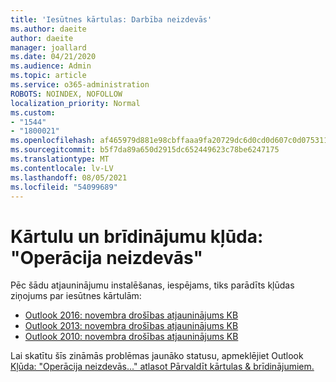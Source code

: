 ```yaml
---
title: 'Iesūtnes kārtulas: Darbība neizdevās'
ms.author: daeite
author: daeite
manager: joallard
ms.date: 04/21/2020
ms.audience: Admin
ms.topic: article
ms.service: o365-administration
ROBOTS: NOINDEX, NOFOLLOW
localization_priority: Normal
ms.custom:
- "1544"
- "1800021"
ms.openlocfilehash: af465979d881e98cbffaaa9fa20729dc6d0cd0d607c0d075311b19c8960b2f33
ms.sourcegitcommit: b5f7da89a650d2915dc652449623c78be6247175
ms.translationtype: MT
ms.contentlocale: lv-LV
ms.lasthandoff: 08/05/2021
ms.locfileid: "54099689"
---
```

# <a name="rules-and-alerts-error-the-operation-failed"></a>Kārtulu un brīdinājumu kļūda: "Operācija neizdevās"

Pēc šādu atjauninājumu instalēšanas, iespējams, tiks parādīts kļūdas ziņojums par iesūtnes kārtulām:

- [Outlook 2016: novembra drošības atjauninājums KB](https://support.microsoft.com/help/4461506)
- [Outlook 2013: novembra drošības atjauninājums KB](https://support.microsoft.com/help/4461486)
- [Outlook 2010: novembra drošības atjauninājums KB](https://support.microsoft.com/help/4461585)

Lai skatītu šīs zināmās problēmas jaunāko statusu, apmeklējiet Outlook [Kļūda: "Operācija neizdevās..." atlasot Pārvaldīt kārtulas & brīdinājumiem.](https://support.office.com/article/Outlook-Error-The-operation-failed-when-selecting-Manage-Rules-Alerts-64b6ff77-98c2-4564-9cbf-25bd8e17fb8b%20)